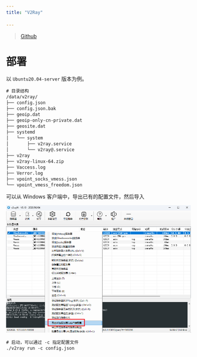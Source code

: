 ```yaml
---
title: "V2Ray"

---
```


> [Github](https://github.com/v2ray/dist)

# 部署
以 `Ubuntu20.04-server` 版本为例。

```shell
# 目录结构
/data/v2ray/
├── config.json
├── config.json.bak
├── geoip.dat
├── geoip-only-cn-private.dat
├── geosite.dat
├── systemd
│   └── system
│       ├── v2ray.service
│       └── v2ray@.service
├── v2ray
├── v2ray-linux-64.zip
├── Vaccess.log
├── Verror.log
├── vpoint_socks_vmess.json
└── vpoint_vmess_freedom.json
```

可以从 Windows 客户端中，导出已有的配置文件，然后导入

![](https://github.com/danielchan-25/Mind-Palace/blob/main/Services/Network/img/V2Ray-1.png)

```shell
# 启动，可以通过 -c 指定配置文件
./v2ray run -c config.json
```